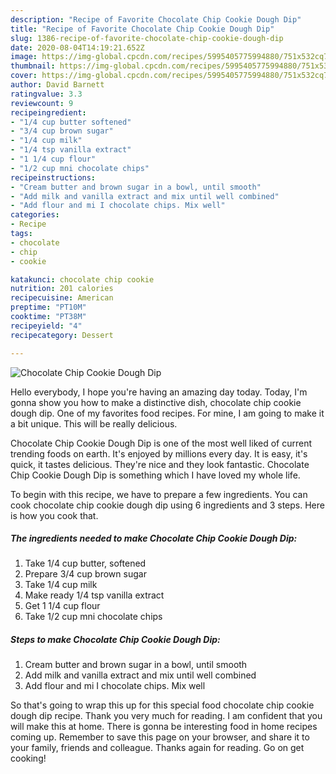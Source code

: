 ```yaml
---
description: "Recipe of Favorite Chocolate Chip Cookie Dough Dip"
title: "Recipe of Favorite Chocolate Chip Cookie Dough Dip"
slug: 1386-recipe-of-favorite-chocolate-chip-cookie-dough-dip
date: 2020-08-04T14:19:21.652Z
image: https://img-global.cpcdn.com/recipes/5995405775994880/751x532cq70/chocolate-chip-cookie-dough-dip-recipe-main-photo.jpg
thumbnail: https://img-global.cpcdn.com/recipes/5995405775994880/751x532cq70/chocolate-chip-cookie-dough-dip-recipe-main-photo.jpg
cover: https://img-global.cpcdn.com/recipes/5995405775994880/751x532cq70/chocolate-chip-cookie-dough-dip-recipe-main-photo.jpg
author: David Barnett
ratingvalue: 3.3
reviewcount: 9
recipeingredient:
- "1/4 cup butter softened"
- "3/4 cup brown sugar"
- "1/4 cup milk"
- "1/4 tsp vanilla extract"
- "1 1/4 cup flour"
- "1/2 cup mni chocolate chips"
recipeinstructions:
- "Cream butter and brown sugar in a bowl, until smooth"
- "Add milk and vanilla extract and mix until well combined"
- "Add flour and mi I chocolate chips. Mix well"
categories:
- Recipe
tags:
- chocolate
- chip
- cookie

katakunci: chocolate chip cookie 
nutrition: 201 calories
recipecuisine: American
preptime: "PT10M"
cooktime: "PT38M"
recipeyield: "4"
recipecategory: Dessert

---
```



![Chocolate Chip Cookie Dough Dip](https://img-global.cpcdn.com/recipes/5995405775994880/751x532cq70/chocolate-chip-cookie-dough-dip-recipe-main-photo.jpg)

Hello everybody, I hope you're having an amazing day today. Today, I'm gonna show you how to make a distinctive dish, chocolate chip cookie dough dip. One of my favorites food recipes. For mine, I am going to make it a bit unique. This will be really delicious.



Chocolate Chip Cookie Dough Dip is one of the most well liked of current trending foods on earth. It's enjoyed by millions every day. It is easy, it's quick, it tastes delicious. They're nice and they look fantastic. Chocolate Chip Cookie Dough Dip is something which I have loved my whole life.


To begin with this recipe, we have to prepare a few ingredients. You can cook chocolate chip cookie dough dip using 6 ingredients and 3 steps. Here is how you cook that.

<!--inarticleads1-->

##### The ingredients needed to make Chocolate Chip Cookie Dough Dip:

1. Take 1/4 cup butter, softened
1. Prepare 3/4 cup brown sugar
1. Take 1/4 cup milk
1. Make ready 1/4 tsp vanilla extract
1. Get 1 1/4 cup flour
1. Take 1/2 cup mni chocolate chips




<!--inarticleads2-->

##### Steps to make Chocolate Chip Cookie Dough Dip:

1. Cream butter and brown sugar in a bowl, until smooth
1. Add milk and vanilla extract and mix until well combined
1. Add flour and mi I chocolate chips. Mix well




So that's going to wrap this up for this special food chocolate chip cookie dough dip recipe. Thank you very much for reading. I am confident that you will make this at home. There is gonna be interesting food in home recipes coming up. Remember to save this page on your browser, and share it to your family, friends and colleague. Thanks again for reading. Go on get cooking!
